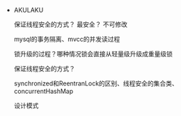 - AKULAKU

  保证线程安全的方式？  最安全？  不可修改

  mysql的事务隔离、mvcc的并发读过程

  锁升级的过程？哪种情况锁会直接从轻量级升级成重量级锁

  保证线程安全的方式？

  synchronized和ReentranLock的区别、线程安全的集合类、concurrentHashMap
  
  设计模式
  
  
  
  
